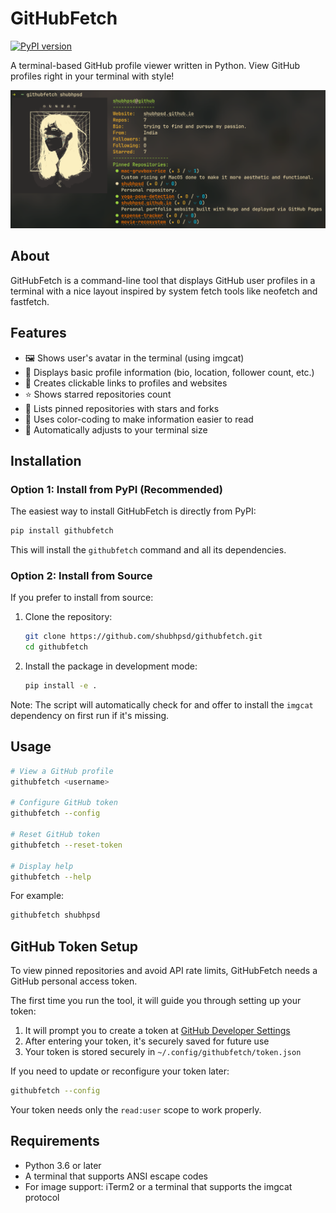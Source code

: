 # GitHubFetch

[![PyPI version](https://badge.fury.io/py/githubfetch.svg)](https://badge.fury.io/py/githubfetch)

A terminal-based GitHub profile viewer written in Python. View GitHub profiles right in your terminal with style!

![GitHubFetch Demo Screenshot](demo-screenshot.png)

## About

GitHubFetch is a command-line tool that displays GitHub user profiles in a terminal with a nice layout inspired by system fetch tools like neofetch and fastfetch.

## Features

- 🖼️ Shows user's avatar in the terminal (using imgcat)
- 👤 Displays basic profile information (bio, location, follower count, etc.)
- 🔗 Creates clickable links to profiles and websites
- ⭐ Shows starred repositories count
- 📌 Lists pinned repositories with stars and forks
- 🎨 Uses color-coding to make information easier to read
- 📏 Automatically adjusts to your terminal size

## Installation

### Option 1: Install from PyPI (Recommended)

The easiest way to install GitHubFetch is directly from PyPI:

```bash
pip install githubfetch
```

This will install the `githubfetch` command and all its dependencies.

### Option 2: Install from Source

If you prefer to install from source:

1. Clone the repository:

   ```bash
   git clone https://github.com/shubhpsd/githubfetch.git
   cd githubfetch
   ```

2. Install the package in development mode:

   ```bash
   pip install -e .
   ```

Note: The script will automatically check for and offer to install the `imgcat` dependency on first run if it's missing.

## Usage

```bash
# View a GitHub profile
githubfetch <username>

# Configure GitHub token
githubfetch --config

# Reset GitHub token
githubfetch --reset-token

# Display help
githubfetch --help
```

For example:

```bash
githubfetch shubhpsd
```

## GitHub Token Setup

To view pinned repositories and avoid API rate limits, GitHubFetch needs a GitHub personal access token.

The first time you run the tool, it will guide you through setting up your token:

1. It will prompt you to create a token at [GitHub Developer Settings](https://github.com/settings/tokens)
2. After entering your token, it's securely saved for future use
3. Your token is stored securely in `~/.config/githubfetch/token.json`

If you need to update or reconfigure your token later:

```bash
githubfetch --config
```

Your token needs only the `read:user` scope to work properly.

## Requirements

- Python 3.6 or later
- A terminal that supports ANSI escape codes
- For image support: iTerm2 or a terminal that supports the imgcat protocol
